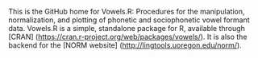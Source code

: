 This is the GitHub home for Vowels.R: Procedures for the manipulation, normalization, and plotting of phonetic and sociophonetic vowel formant data. 
Vowels.R is a simple, standalone package for R, available through [CRAN] (https://cran.r-project.org/web/packages/vowels/). 
It is also the backend for the [NORM website] (http://lingtools.uoregon.edu/norm/).

